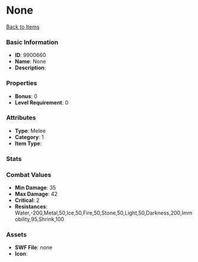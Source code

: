 # None



[Back to Items](../items.md)

### Basic Information

- **ID**: 9900660
- **Name**: None
- **Description**: 

### Properties

- **Bonus**: 0
- **Level Requirement**: 0

### Attributes

- **Type**: Melee
- **Category**: 1
- **Item Type**: 

### Stats


### Combat Values

- **Min Damage**: 35
- **Max Damage**: 42
- **Critical**: 2
- **Resistances**: Water,-200,Metal,50,Ice,50,Fire,50,Stone,50,Light,50,Darkness,200,Immobility,95,Shrink,100

### Assets

- **SWF File**: none
- **Icon**: 

